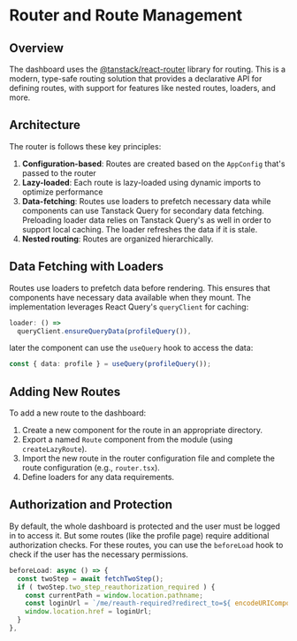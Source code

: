 # Router and Route Management

## Overview

The dashboard uses the [@tanstack/react-router](https://tanstack.router.dev/) library for routing. This is a modern, type-safe routing solution that provides a declarative API for defining routes, with support for features like nested routes, loaders, and more.

## Architecture

The router is follows these key principles:

1. **Configuration-based**: Routes are created based on the `AppConfig` that's passed to the router
2. **Lazy-loaded**: Each route is lazy-loaded using dynamic imports to optimize performance
3. **Data-fetching**: Routes use loaders to prefetch necessary data while components can use Tanstack Query for secondary data fetching. Preloading loader data relies on Tanstack Query's as well in order to support local caching. The loader refreshes the data if it is stale.
4. **Nested routing**: Routes are organized hierarchically.

## Data Fetching with Loaders

Routes use loaders to prefetch data before rendering. This ensures that components have necessary data available when they mount. The implementation leverages React Query's `queryClient` for caching:

```typescript
loader: () =>
  queryClient.ensureQueryData(profileQuery()),
```

later the component can use the `useQuery` hook to access the data:

```typescript
const { data: profile } = useQuery(profileQuery());
```

## Adding New Routes

To add a new route to the dashboard:

1. Create a new component for the route in an appropriate directory.
2. Export a named `Route` component from the module (using `createLazyRoute`).
3. Import the new route in the router configuration file and complete the route configuration (e.g., `router.tsx`).
4. Define loaders for any data requirements.

## Authorization and Protection

By default, the whole dashboard is protected and the user must be logged in to access it. But some routes (like the profile page) require additional authorization checks. For these routes, you can use the `beforeLoad` hook to check if the user has the necessary permissions.

```typescript
beforeLoad: async () => {
  const twoStep = await fetchTwoStep();
  if ( twoStep.two_step_reauthorization_required ) {
    const currentPath = window.location.pathname;
    const loginUrl = `/me/reauth-required?redirect_to=${ encodeURIComponent( currentPath ) }`;
    window.location.href = loginUrl;
  }
},
```
